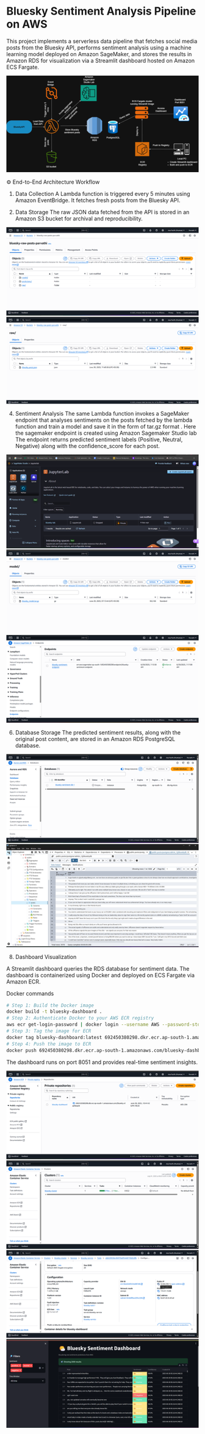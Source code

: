 # Bluesky Sentiment Analysis Pipeline on AWS

This project implements a serverless data pipeline that fetches social media posts from the Bluesky API, performs sentiment analysis using a machine learning model deployed on Amazon SageMaker, and stores the results in Amazon RDS for visualization via a Streamlit dashboard hosted on Amazon ECS Fargate.

![Architecture Diagram](Architecture.png)

⚙️ End-to-End Architecture Workflow

1. Data Collection
A Lambda function is triggered every 5 minutes using Amazon EventBridge.
It fetches fresh posts from the Bluesky API.

2. Data Storage
The raw JSON data fetched from the API is stored in an Amazon S3 bucket for archival and reproducibility.

![S3 bucket](Images/bluesky_bucket-1.png)
![S3 bucket](Images/bluesky_bucket-3.png)

4. Sentiment Analysis
The same Lambda function invokes a SageMaker endpoint that analyses sentiments on the posts fetched by the lambda function and train a model and save it in the form of tar.gz format .
Here the sagemaker endpoint is created using Amazon Sagemaker Studio lab
The endpoint returns predicted sentiment labels (Positive, Neutral, Negative) along with the confidence_score for each post.

![Amazon Sagemaker Studio](Images/Amazon_Sagemaker_Studio_Lab.png)
![S3 bucket](Images/bluesky_bucket-2.png)
![Endpoint](Images/bluesky_endpoint.png)

6. Database Storage
The predicted sentiment results, along with the original post content, are stored in an Amazon RDS PostgreSQL database.

![RDS](Images/RDS.png)
![pg_admin](Images/pgadmin.png)


8. Dashboard Visualization
   
A Streamlit dashboard queries the RDS database for sentiment data.
The dashboard is containerized using Docker and deployed on ECS Fargate via Amazon ECR.

Docker commands
```bash
# Step 1: Build the Docker image
docker build -t bluesky-dashboard .
# Step 2: Authenticate Docker to your AWS ECR registry
aws ecr get-login-password | docker login --username AWS --password-stdin 692450380298.dkr.ecr.ap-south-1.amazonaws.com
# Step 3: Tag the image for ECR
docker tag bluesky-dashboard:latest 692450380298.dkr.ecr.ap-south-1.amazonaws.com/bluesky-dashboard
# Step 4: Push the image to ECR
docker push 692450380298.dkr.ecr.ap-south-1.amazonaws.com/bluesky-dashboard 
```

The dashboard runs on port 8051 and provides real-time sentiment insights.

![ECR](Images/ECR.png)
![ECS](Images/ECS.png)
![ECS](Images/ECS-1.png)
![ECS](Images/bluesky_dashboard-1.png)




